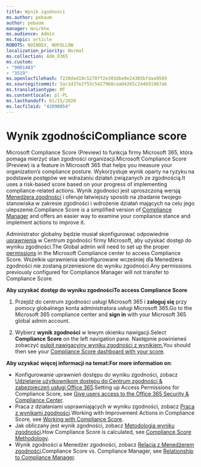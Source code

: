 ```yaml
---
title: Wynik zgodności
ms.author: pebaum
author: pebaum
manager: mnirkhe
ms.audience: Admin
ms.topic: article
ROBOTS: NOINDEX, NOFOLLOW
localization_priority: Normal
ms.collection: Adm_O365
ms.custom:
- "9001483"
- "3519"
ms.openlocfilehash: f220dad10c5278ff2e303dbe8e24385bfdaa9589
ms.sourcegitcommit: 5ac1d37e2f55c5427960caa04265c244b91967ab
ms.translationtype: MT
ms.contentlocale: pl-PL
ms.lasthandoff: 02/15/2020
ms.locfileid: "42090054"
---
```

# <a name="compliance-score"></a><span data-ttu-id="a9b45-102">Wynik zgodności</span><span class="sxs-lookup"><span data-stu-id="a9b45-102">Compliance score</span></span>

<span data-ttu-id="a9b45-103">Microsoft Compliance Score (Preview) to funkcja firmy Microsoft 365, która pomaga mierzyć stan zgodności organizacji.</span><span class="sxs-lookup"><span data-stu-id="a9b45-103">Microsoft Compliance Score (Preview) is a feature in Microsoft 365 that helps you measure your organization’s compliance posture.</span></span> <span data-ttu-id="a9b45-104">Wykorzystuje wynik oparty na ryzyku na podstawie postępów we wdrażaniu działań związanych ze zgodnością.</span><span class="sxs-lookup"><span data-stu-id="a9b45-104">It uses a risk-based score based on your progress of implementing compliance-related actions.</span></span>   <span data-ttu-id="a9b45-105">Wynik zgodności jest uproszczoną wersją [Menedżera zgodności](https://docs.microsoft.com/en-us/microsoft-365/compliance/compliance-manager-overview) i oferuje łatwiejszy sposób na zbadanie twojego stanowiska w zakresie zgodności i wdrożenie działań mających na celu jego ulepszenie.</span><span class="sxs-lookup"><span data-stu-id="a9b45-105">Compliance Score is a simplified version of [Compliance Manager](https://docs.microsoft.com/en-us/microsoft-365/compliance/compliance-manager-overview) and offers an easier way to examine your compliance stance and implement actions to improve it.</span></span> 

<span data-ttu-id="a9b45-106">Administrator globalny będzie musiał skonfigurować odpowiednie [uprawnienia](https://docs.microsoft.com/en-us/microsoft-365/security/office-365-security/permissions-in-the-security-and-compliance-center) w Centrum zgodności firmy Microsoft, aby uzyskać dostęp do wyniku zgodności.</span><span class="sxs-lookup"><span data-stu-id="a9b45-106">The Global admin will need to set up the proper [permissions](https://docs.microsoft.com/en-us/microsoft-365/security/office-365-security/permissions-in-the-security-and-compliance-center) in the Microsoft Compliance center to access Compliance Score.</span></span>  <span data-ttu-id="a9b45-107">Wszelkie uprawnienia skonfigurowane wcześniej dla Menedżera zgodności nie zostaną przeniesione do wyniku zgodności.</span><span class="sxs-lookup"><span data-stu-id="a9b45-107">Any permissions previously configured for Compliance Manager will not transfer to Compliance Score.</span></span>

<span data-ttu-id="a9b45-108">**Aby uzyskać dostęp do wyniku zgodności**</span><span class="sxs-lookup"><span data-stu-id="a9b45-108">**To access Compliance Score**</span></span>

1. <span data-ttu-id="a9b45-109">Przejdź do centrum zgodności usługi Microsoft 365 i **zaloguj się** przy pomocy globalnego konta administratora usługi Microsoft 365.</span><span class="sxs-lookup"><span data-stu-id="a9b45-109">Go to the Microsoft 365 compliance center and **sign in** with your Microsoft 365 global admin account.</span></span>

2. <span data-ttu-id="a9b45-110">Wybierz **wynik zgodności** w lewym okienku nawigacji.</span><span class="sxs-lookup"><span data-stu-id="a9b45-110">Select **Compliance Score** on the left navigation pane.</span></span> <span data-ttu-id="a9b45-111">Następnie powinieneś zobaczyć [pulpit nawigacyjny wyniku zgodności z wynikiem.](https://docs.microsoft.com/en-us/microsoft-365/compliance/compliance-score-setup#understand-the-compliance-score-dashboard)</span><span class="sxs-lookup"><span data-stu-id="a9b45-111">You should then see your [Compliance Score dashboard with your score](https://docs.microsoft.com/en-us/microsoft-365/compliance/compliance-score-setup#understand-the-compliance-score-dashboard).</span></span>
 

<span data-ttu-id="a9b45-112">**Aby uzyskać więcej informacji na temat:**</span><span class="sxs-lookup"><span data-stu-id="a9b45-112">**For more information on**:</span></span>

- <span data-ttu-id="a9b45-113">Konfigurowanie uprawnień dostępu do wyniku zgodności, zobacz [Udzielanie użytkownikom dostępu do Centrum zgodności & zabezpieczeń usługi Office 365](https://docs.microsoft.com/en-us/microsoft-365/security/office-365-security/grant-access-to-the-security-and-compliance-center).</span><span class="sxs-lookup"><span data-stu-id="a9b45-113">Setting up Access Permissions for Compliance Score, see [Give users access to the Office 365 Security & Compliance Center](https://docs.microsoft.com/en-us/microsoft-365/security/office-365-security/grant-access-to-the-security-and-compliance-center).</span></span>
- <span data-ttu-id="a9b45-114">Praca z działaniami usprawniających w wyniku zgodności, zobacz [Praca z wynikami zgodności](https://docs.microsoft.com/en-us/microsoft-365/compliance/working-with-compliance-score).</span><span class="sxs-lookup"><span data-stu-id="a9b45-114">Working with Improvement Actions in Compliance Score, see  [Working with Compliance Score](https://docs.microsoft.com/en-us/microsoft-365/compliance/working-with-compliance-score).</span></span>
- <span data-ttu-id="a9b45-115">Jak obliczany jest wynik zgodności, zobacz [Metodologia wyniku zgodności](https://docs.microsoft.com/en-us/microsoft-365/compliance/compliance-score-methodology).</span><span class="sxs-lookup"><span data-stu-id="a9b45-115">How Compliance Score is calculated, see [Compliance Score Methodology](https://docs.microsoft.com/en-us/microsoft-365/compliance/compliance-score-methodology).</span></span>
- <span data-ttu-id="a9b45-116">Wynik zgodności a Menedżer zgodności, zobacz [Relacja z Menedżerem zgodności](https://docs.microsoft.com/en-us/microsoft-365/compliance/compliance-score#relationship-to-compliance-manager).</span><span class="sxs-lookup"><span data-stu-id="a9b45-116">Compliance Score vs. Compliance Manager, see [Relationship to Compliance Manager](https://docs.microsoft.com/en-us/microsoft-365/compliance/compliance-score#relationship-to-compliance-manager).</span></span>

